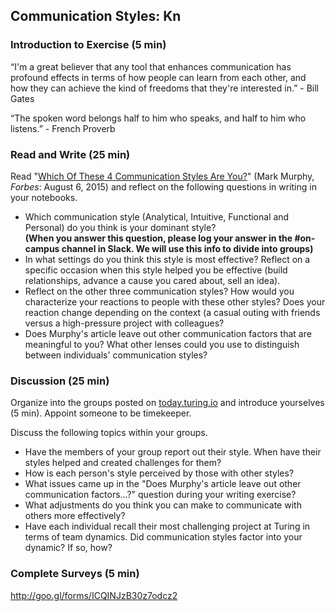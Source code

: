 ## Communication Styles: Kn

### Introduction to Exercise (5 min)
“I'm a great believer that any tool that enhances communication has profound effects in terms of how people can learn from each other, and how they can achieve the kind of freedoms that they're interested in.” - Bill Gates  

“The spoken word belongs half to him who speaks, and half to him who listens.” - French Proverb  

### Read and Write (25 min)
Read "[Which Of These 4 Communication Styles Are You?](http://www.forbes.com/sites/markmurphy/2015/08/06/which-of-these-4-communication-styles-are-you/#193989a51ecb)" (Mark Murphy, *Forbes*: August 6, 2015) and reflect on the following questions in writing in your notebooks.
* Which communication style (Analytical, Intuitive, Functional and Personal) do you think is your dominant style?  
  **(When you answer this question, please log your answer in the #on-campus channel in Slack. We will use this info to divide into groups)**
* In what settings do you think this style is most effective? Reflect on a specific occasion when this style helped you be effective (build relationships, advance a cause you cared about, sell an idea).
* Reflect on the other three communication styles? How would you characterize your reactions to people with these other styles? Does your reaction change depending on the context (a casual outing with friends versus a high-pressure project with colleagues?
* Does Murphy's article leave out other communication factors that are meaningful to you? What other lenses could you use to distinguish between individuals' communication styles?

### Discussion (25 min)
Organize into the groups posted on [today.turing.io](today.turing.io) and introduce yourselves (5 min). Appoint someone to be timekeeper.  

Discuss the following topics within your groups.
* Have the members of your group report out their style. When have their styles helped and created challenges for them?
* How is each person's style perceived by those with other styles?
* What issues came up in the "Does Murphy's article leave out other communication factors...?" question during your writing exercise?
* What adjustments do you think you can make to communicate with others more effectively?
* Have each individual recall their most challenging project at Turing in terms of team dynamics. Did communication styles factor into your dynamic? If so, how?

### Complete Surveys (5 min)
http://goo.gl/forms/ICQINJzB30z7odcz2
